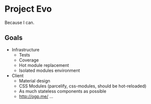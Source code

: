 # Project Evo

Because I can.

## Goals

 * Infrastructure
   * Tests
   * Coverage
   * Hot module replacement
   * Isolated modules environment
 * Client
   * Material design
   * CSS Modules (parcelify, css-modules, should be hot-reloaded)
   * As much stateless components as possible
   * http://ogp.me/
 ...
